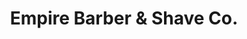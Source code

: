 ---
title: "Empire Barber & Shave Co."
url: /chula-vista/empire-barber-and-shave-co/
shop: hairdresser
---